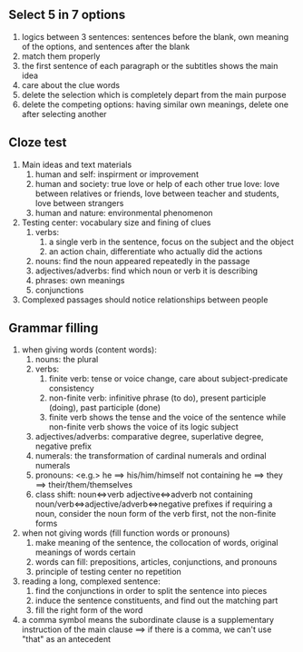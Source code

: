 ## Select 5 in 7 options
1. logics between 3 sentences: sentences before the blank, own meaning of the options, and sentences after the blank
2. match them properly
3. the first sentence of each paragraph or the subtitles shows the main idea
4. care about the clue words
5. delete the selection which is completely depart from the main purpose
6. delete the competing options: having similar own meanings, delete one after selecting another

## Cloze test
1. Main ideas and text materials
	1. human and self: inspirment or improvement
	2. human and society: true love or help of each other
		true love: love between relatives or friends, love between teacher and students, love between strangers
	3. human and nature: environmental phenomenon
2. Testing center: vocabulary size and fining of clues
	1. verbs: 
		1. a single verb in the sentence, focus on the subject and the object
		2. an action chain, differentiate who actually did the actions
	2. nouns: find the noun appeared repeatedly in the passage
	3. adjectives/adverbs: find which noun or verb it is describing
	4. phrases: own meanings
	5. conjunctions
3. Complexed passages should notice relationships between people

## Grammar filling
1. when giving words (content words):
	1. nouns: the plural
	2. verbs: 
		1. finite verb: tense or voice change, care about subject-predicate consistency
		2. non-finite verb: infinitive phrase (to do), present participle (doing), past participle (done)
		3. finite verb shows the tense and the voice of the sentence
			while non-finite verb shows the voice of its logic subject
    3. adjectives/adverbs: comparative degree, superlative degree, negative prefix
	4. numerals: the transformation of cardinal numerals and ordinal numerals
	5. pronouns: 
		<e.g.> he $\implies$ his/him/himself
		not containing he $\implies$ they $\implies$ their/them/themselves
	6. class shift: 
		noun$\iff$verb
		adjective$\iff$adverb
		not containing noun/verb$\iff$adjective/adverb$\iff$negative prefixes
	  	if requiring a noun, consider the noun form of the verb first, not the non-finite forms
2. when not giving words (fill function words or pronouns)
	1. make meaning of the sentence, the collocation of words, original meanings of words certain
	2. words can fill: prepositions, articles, conjunctions, and pronouns
	3. principle of testing center no repetition
3. reading a long, complexed sentence: 
	1. find the conjunctions in order to split the sentence into pieces
	2. induce the sentence constituents, and find out the matching part
	3. fill the right form of the word
4. a comma symbol means the subordinate clause is a supplementary instruction of the main clause
	$\implies$ if there is a comma, we can't use "that" as an antecedent